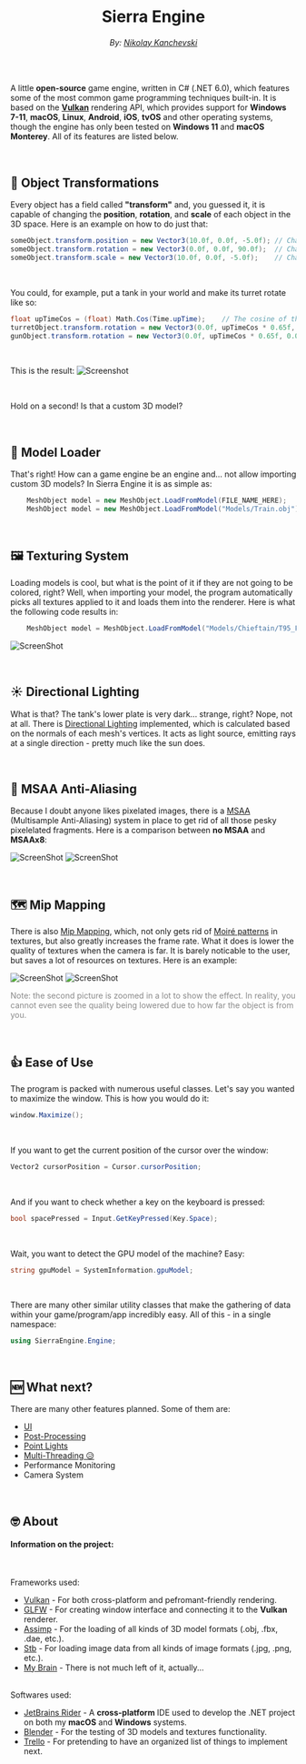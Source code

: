 <h1 align="center">Sierra Engine</h1>
<h6 align="center">By: <a href="https://nikichatv.com/Website/N-Studios.html">Nikolay Kanchevski</a></h6>
<br>

<p>
A little <strong>open-source</strong> game engine, written in C# (.NET 6.0), which features some of the most common game programming techniques built-in. 
It is based on the <b><a href="https://www.vulkan.org/">Vulkan</a></b> rendering API, which provides support for 
<b>Windows 7-11</b>, <b>macOS</b>, <b>Linux</b>, <b>Android</b>, <b>iOS</b>, <b>tvOS</b> and other operating systems,
though the engine has only been tested on <b>Windows 11</b> and <b>macOS Monterey</b>. All of its features are listed below.
</p>

<br>

## 🧭 Object Transformations

Every object has a field called <b>"transform"</b> and, you guessed it, it is capable of changing the <b>position</b>, <b>rotation</b>, and <b>scale</b> of each object in the 3D space. Here is an example on how to do just that:

```c#
someObject.transform.position = new Vector3(10.0f, 0.0f, -5.0f); // Changes the position in the world
someObject.transform.rotation = new Vector3(0.0f, 0.0f, 90.0f);  // Changes the rotation of the object
someObject.transform.scale = new Vector3(10.0f, 0.0f, -5.0f);    // Changes the scale of the object
```
<br>

You could, for example, put a tank in your world and make its turret rotate like so:

```c#
float upTimeCos = (float) Math.Cos(Time.upTime);    // The cosine of the time since the program was started
turretObject.transform.rotation = new Vector3(0.0f, upTimeCos * 0.65f, 0.0f);
gunObject.transform.rotation = new Vector3(0.0f, upTimeCos * 0.65f, 0.0f);
```
<br>

This is the result:
![Screenshot](Screenshots/TransformTank.gif)

<br>

Hold on a second! Is that a custom 3D model?

<br>


## 🗿 Model Loader

That's right! How can a game engine be an engine and... not allow importing custom 3D models? In Sierra Engine it is as simple as:

```c#
    MeshObject model = new MeshObject.LoadFromModel(FILE_NAME_HERE);
    MeshObject model = new MeshObject.LoadFromModel("Models/Train.obj"); // <-- Example
```

<br>

## 🖼️ Texturing System

Loading models is cool, but what is the point of it if they are not going to be colored, right? Well, when importing your model, the program automatically picks all textures applied to it and loads them into the renderer. Here is what the following code results in:

```c#
    MeshObject model = MeshObject.LoadFromModel("Models/Chieftain/T95_FV4201_Chieftain.fbx");
```

![ScreenShot](Screenshots/TextureSystem.png)

<br>

## ☀️ Directional Lighting 

What is that? The tank's lower plate is very dark... strange, right? Nope, not at all.  There is <a href="https://en.wikipedia.org/wiki/Shading#Directional_lighting">Directional Lighting</a> implemented, which is calculated based on the normals of each mesh's vertices. It acts as light source, emitting rays at a single direction - pretty much like the sun does.

<br>

## 👾 MSAA Anti-Aliasing

Because I doubt anyone likes pixelated images, there is a <a href="https://en.wikipedia.org/wiki/Multisample_anti-aliasing#:~:text=Multisample%20anti%2Daliasing%20(MSAA),computer%20graphics%20to%20remove%20jaggies.">MSAA</a> (Multisample Anti-Aliasing) system in place to get rid of all those pesky pixelelated fragments. Here is a comparison between <b>no MSAA</b> and <b>MSAAx8</b>:

![ScreenShot](Screenshots/NoMsaa.jpg)
![ScreenShot](Screenshots/8xMsaa.jpg)

<br>

## 🗺️ Mip Mapping

There is also <a href="https://en.wikipedia.org/wiki/Mipmap">Mip Mapping</a>, which, not only gets rid of <a href="https://en.wikipedia.org/wiki/Moir%C3%A9_pattern">Moiré patterns</a> in textures, but also greatly increases the frame rate. What it does is lower the quality of textures when the camera is far. It is barely noticable to the user, but saves a lot of resources on textures. Here is an example:

![ScreenShot](Screenshots/MipMappingClose.jpg)
![ScreenShot](Screenshots/MipMappingFar.jpg)

<p style="opacity: 0.5">Note: the second picture is zoomed in a lot to show the effect. In reality, you cannot even see the quality being lowered due to how far the object is from you.</p>

<br>

## 👍 Ease of Use

The program is packed with numerous useful classes. Let's say you wanted to maximize the window. This is how you would do it:

```c#
window.Maximize();
```
<br>

If you want to get the current position of the cursor over the window:
```c#
Vector2 cursorPosition = Cursor.cursorPosition;
```
<br>

And if you want to check whether a key on the keyboard is pressed:
```c#
bool spacePressed = Input.GetKeyPressed(Key.Space);
```
<br>

Wait, you want to detect the GPU model of the machine? Easy:
```c#
string gpuModel = SystemInformation.gpuModel;
```
<br>

There are many other similar utility classes that make the gathering of data within your game/program/app incredibly easy. All of this - in a single namespace:

```c#
using SierraEngine.Engine;
```

<br>

## 🆕 What next?

There are many other features planned. Some of them are:

<p>
    <ul>
        <li><a href="https://en.wikipedia.org/wiki/User_interface">UI</a>
        <li><a href="https://en.wikipedia.org/wiki/Video_post-processing">Post-Processing</a></li>
        <li><a href="https://en.wikipedia.org/wiki/Computer_graphics_lighting#Point">Point Lights</a></li>
        <li><a href="https://en.wikipedia.org/wiki/Multithreading_(computer_architecture)">Multi-Threading 😥</a></li>
        <li>Performance Monitoring</li>
        <li>Camera System</li>
    </ul>
</p>

<br>

##  🤓️  About

<h4>Information on the project:</h4>
<br>
<p>
    Frameworks used: 
    <ul>
        <li><a href="https://www.vulkan.org/">Vulkan</a> - For both cross-platform and pefromant-friendly rendering.</li>
        <li><a href="https://github.com/glfw/glfw">GLFW</a> - For creating window interface and connecting it to the <b>Vulkan</b> renderer.</li>
        <li><a href="https://github.com/assimp/assimp">Assimp</a> - For the loading of all kinds of 3D model formats (.obj, .fbx, .dae, etc.).</li>
        <li><a href="https://github.com/nothings/stb">Stb</a> - For loading image data from all kinds of image formats (.jpg, .png, etc.).</li>
        <li><a href="https://ih1.redbubble.net/image.528192883.5730/st,small,845x845-pad,1000x1000,f8f8f8.u9.jpg">My Brain</a> - There is not much left of it, actually...</li>
    </ul>
    <br>
    Softwares used: 
    <ul>
        <li><a href="https://www.jetbrains.com/rider/">JetBrains Rider</a> - A <b>cross-platform</b> IDE used to develop the .NET project on both my <b>macOS</b> and <b>Windows</b> systems.</li>
        <li><a href="https://www.blender.org/">Blender</a> - For the testing of 3D models and textures functionality.</li>
        <li><a href="https://trello.com/en">Trello</a> - For pretending to have an organized list of things to implement next.</li>
    </ul>
</p>